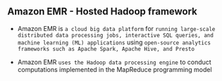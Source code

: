 ## Amazon EMR - Hosted Hadoop framework

- Amazon EMR is `a cloud big data platform` for `running large-scale distributed data processing jobs, interactive SQL queries, and machine learning (ML) applications` using `open-source analytics frameworks such as Apache Spark, Apache Hive, and Presto`

- Amazon EMR `uses the Hadoop data processing engine` to conduct computations implemented in the MapReduce programming model
